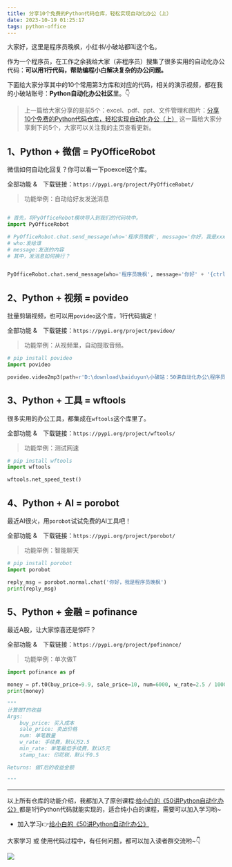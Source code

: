 ```yaml
---
title: 分享10个免费的Python代码仓库，轻松实现自动化办公（上）
date: 2023-10-19 01:25:17
tags: python-office
---
```




大家好，这里是程序员晚枫，小红书/小破站都叫这个名。

作为一个程序员，在工作之余我给大家（非程序员）搜集了很多实用的自动化办公代码：**可以用1行代码，帮助编程小白解决复杂的办公问题。**

下面给大家分享其中的10个常用第3方库和对应的代码，相关的演示视频，都在我的小破站账号：**Python自动化办公社区**里。👇

> 上一篇给大家分享的是前5个：excel、pdf、ppt、文件管理和图片：[分享10个免费的Python代码仓库，轻松实现自动化办公（上）](https://mp.weixin.qq.com/s/3eKDWOiJv5CCiMliCDtAWA)
> 这一篇给大家分享剩下的5个，大家可以关注我的主页查看更新。

## 1、Python + 微信 = PyOfficeRobot

微信如何自动化回复？你可以看一下poexcel这个库。

全部功能 &　下载链接：``https://pypi.org/project/PyOfficeRobot/``


> 功能举例：自动给好友发送消息
```python

# 首先，将PyOfficeRobot模块导入到我们的代码块中。
import PyOfficeRobot

# PyOfficeRobot.chat.send_message(who='程序员晚枫', message='你好，我是xxx')
# who:发给谁
# message:发送的内容
# 其中，发消息如何换行？


PyOfficeRobot.chat.send_message(who='程序员晚枫', message='你好' + '{ctrl}{ENTER}' + '点赞有好运哟~'+ '{ctrl}{ENTER}' +'python-office.com')

```


## 2、Python + 视频 = povideo

批量剪辑视频，也可以用``povideo``这个库，1行代码搞定！

全部功能 &　下载链接：``https://pypi.org/project/povideo/``


> 功能举例：从视频里，自动提取音频。

```python
# pip install povideo
import povideo

povideo.video2mp3(path=r'D:\download\baiduyun\小破站：50讲自动化办公\程序员晚枫.mp4', mp3_name='44',output_path=r'./test_files/50-47-video2mp3/')
```


## 3、Python + 工具 = wftools

很多实用的办公工具，都集成在``wftools``这个库里了。

全部功能 &　下载链接：``https://pypi.org/project/wftools/``


> 功能举例：测试网速

```python
# pip install wftools
import wftools

wftools.net_speed_test()
```


## 4、Python + AI = porobot

最近AI很火，用``porobot``试试免费的AI工具吧！

全部功能 &　下载链接：``https://pypi.org/project/porobot/``


> 功能举例：智能聊天


```python
# pip install porobot
import porobot

reply_msg = porobot.normal.chat('你好，我是程序员晚枫')
print(reply_msg)
```


## 5、Python + 金融 = pofinance

最近A股，让大家惊喜还是惊吓？

全部功能 &　下载链接：``https://pypi.org/project/pofinance/``


> 功能举例：单次做T


```python
import pofinance as pf

money = pf.t0(buy_price=9.9, sale_price=10, num=6000, w_rate=2.5 / 10000, min_rate=5, stamp_tax=0.5 / 1000)
print(money)

"""
计算做T的收益
Args:
    buy_price: 买入成本
    sale_price: 卖出价格
    num: 单笔数量
    w_rate: 手续费，默认万2.5
    min_rate: 单笔最低手续费，默认5元
    stamp_tax: 印花税，默认千0.5

Returns: 做T后的收益金额

"""
```




-------

以上所有仓库的功能介绍，我都加入了原创课程:[给小白的《50讲Python自动化办公》](https://www.python-office.com/course/50-python-office.html)都是1行Python代码就能实现的，适合纯小白的课程，需要可以加入学习哟~

- 加入学习👉[给小白的《50讲Python自动化办公》](https://www.python-office.com/course/50-python-office.html)

大家学习 或 使用代码过程中，有任何问题，都可以加入读者群交流哟~👇


![](https://cos.python-office.com/group/0816.jpg)
